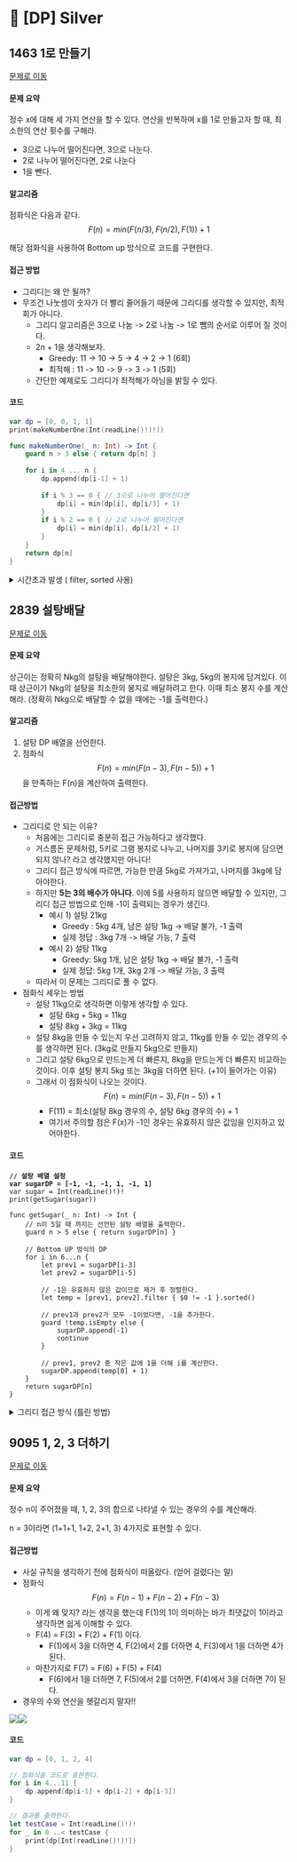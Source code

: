 # 🥈 \[DP] Silver

## 1463 1로 만들기

[문제로 이동](https://www.acmicpc.net/problem/1463)

#### 문제 요약

정수 x에 대해 세 가지 연산을 할 수 있다. 연산을 반복하며 x를 1로 만들고자 할 때, 최소한의 연산 횟수를 구해라.

* 3으로 나누어 떨어진다면, 3으로 나눈다.
* 2로 나누어 떨어진다면, 2로 나눈다
* 1을 뺀다.

#### 알고리즘

점화식은 다음과 같다.$$F(n) = min(F(n/3), F(n/2), F(1)) + 1$$

해당 점화식을 사용하여 Bottom up 방식으로 코드를 구현한다.

#### 접근 방법

* 그리디는 왜 안 될까?
* 무조건 나눗셈이 숫자가 더 빨리 줄어들기 때문에 그리디를 생각할 수 있지만, 최적회가 아니다.
  * 그리디 알고리즘은 3으로 나눔 -> 2로 나눔 -> 1로 뺌의 순서로 이루어 질 것이다.
  * 2n + 1을 생각해보자.
    * Greedy: 11 -> 10 -> 5 -> 4 -> 2 -> 1 (6회)
    * 최적해 : 11 -> 10 -> 9 -> 3 -> 1 (5회)
  * 간단한 예제로도 그리디가 최적해가 아님을 밝힐 수 있다.

#### 코드

```swift
var dp = [0, 0, 1, 1]
print(makeNumberOne(Int(readLine()!)!))

func makeNumberOne(_ n: Int) -> Int {
    guard n > 3 else { return dp[n] }
    
    for i in 4 ... n {
        dp.append(dp[i-1] + 1)
        
        if i % 3 == 0 { // 3으로 나누어 떨어진다면
            dp[i] = min(dp[i], dp[i/3] + 1)
        }
        if i % 2 == 0 { // 2로 나누어 떨어진다면
            dp[i] = min(dp[i], dp[i/2] + 1)
        }
    }
    return dp[n]
}


```

<details>

<summary>시간초과 발생 ( filter, sorted 사용) </summary>

```swift
var dp = [0, 0, 1, 1]
print(makeNumberOne(Int(readLine()!)!))

func makeNumberOne(_ n: Int) -> Int {
    guard n > 3 else { return dp[n] }
    
    for i in 4...n {
        var nexts = [Int](repeating: -1, count: 3)
        
        if i % 3 == 0 { nexts[0] = dp[i/3] }
        if i % 2 == 0 { nexts[1] = dp[i/2] }
        nexts[2] = dp[i-1]
        
        nexts = nexts.filter { $0 != -1 }
        
        dp.append(nexts.min()! + 1)
    }
    return dp[n]
}
```

</details>

## 2839 설탕배달

[문제로 이동](https://www.acmicpc.net/problem/2839)

#### 문제 요약

상근이는 정확히 Nkg의 설탕을 배달해야한다. 설탕은 3kg, 5kg의 봉지에 담겨있다. 이때 상근이가 Nkg의 설탕을 최소한의 봉지로 배달하려고 한다. 이때 최소 봉지 수를 계산해라. (정확히 Nkg으로 배달할 수 없을 때에는 -1를 출력한다.)

#### 알고리즘

1. 설탕 DP 배열을 선언한다.
2. 점화식 $$F(n) = min(F(n-3), F(n-5)) +1$$을 만족하는 F(n)을 계산하여 출력한다.

#### 접근방법

* 그리디로 안 되는 이유?
  * 처음에는 그리디로 충분히 접근 가능하다고 생각했다.
  * 거스름돈 문제처럼, 5키로 그램 봉지로 나누고, 나머지를 3키로 봉지에 담으면 되지 않나? 라고 생각했지만 아니다!
  * 그리디 접근 방식에 따르면, 가능한 만큼 5kg로 가져가고, 나머지를 3kg에 담아야한다.
  * 하지만 **5는 3의 배수가 아니다**. 이에 5를 사용하지 않으면 배달할 수 있지만, 그리디 접근 방법으로 인해 -1이 출력되는 경우가 생긴다.
    * 예시 1) 설탕 21kg
      * Greedy : 5kg 4개, 남은 설탕 1kg -> 배달 불가, -1 출력
      * 실제 정답 : 3kg 7개 -> 배달 가능, 7 출력
    * 예시 2) 설탕 11kg
      * Greedy: 5kg 1개, 남은 설탕 1kg -> 배달 불가, -1 출력
      * 실제 정답: 5kg 1개, 3kg 2개 -> 배달 가능, 3 출력
  * 따라서 이 문제는 그리디로 풀 수 없다.
* 점화식 세우는 방법
  * 설탕 11kg으로 생각하면 이렇게 생각할 수 있다.&#x20;
    * 설탕 6kg + 5kg = 11kg
    * 설탕 8kg + 3kg = 11kg&#x20;
  * 설탕 8kg을 만들 수 있는지 우선 고려하지 않고, 11kg를 만들 수 있는 경우의 수를 생각하면 된다. (3kg로 만들지 5kg으로 만들지)
  * 그리고 설탕 6kg으로 만드는게 더 빠른지, 8kg을 만드는게 더 빠른지 비교하는 것이다. 이후 설탕 봉지 5kg 또는 3kg을 더하면 된다. (+1이 들어가는 이유)
  * 그래서 이 점화식이 나오는 것이다. $$F(n) = min(F(n-3), F(n-5)) +1$$
    * F(11) = 최소(설탕 8kg 경우의 수, 설탕 6kg 경우의 수) + 1
    * 여기서 주의할 점은 F(x)가 -1인 경우는 유효하지 않은 값임을 인지하고 있어야한다.

#### 코드

<pre class="language-swift"><code class="lang-swift"><strong>// 설탕 배열 설정
</strong><strong>var sugarDP = [-1, -1, -1, 1, -1, 1]
</strong>var sugar = Int(readLine()!)!
print(getSugar(sugar))

func getSugar(_ n: Int) -> Int {
    // n이 5일 때 까지는 선언된 설탕 배열을 출력한다.
    guard n > 5 else { return sugarDP[n] }
    
    // Bottom UP 방식의 DP
    for i in 6...n {
        let prev1 = sugarDP[i-3]
        let prev2 = sugarDP[i-5]
        
        // -1은 유효하지 않은 값이므로 제거 후 정렬한다.
        let temp = [prev1, prev2].filter { $0 != -1 }.sorted()
        
        // prev1과 prev2가 모두 -1이었다면, -1을 추가한다.
        guard !temp.isEmpty else {
            sugarDP.append(-1)
            continue
        }
        
        // prev1, prev2 중 작은 값에 1을 더해 i를 계산한다.
        sugarDP.append(temp[0] + 1)
    }
    return sugarDP[n]
}
</code></pre>

<details>

<summary>그리디 접근 방식 (틀린 방법)</summary>

```swift
var sugar = Int(readLine()!)!
var result = 0

for x in [3, 5] {
    if sugar >= x {
        result += sugar / x
        sugar %= x
    }
}
print( sugar == 0 ? result : -1)
```

</details>



## 9095 1, 2, 3 더하기

[문제로 이동](https://www.acmicpc.net/problem/9095)

#### 문제 요약

정수 n이 주어졌을 때, 1, 2, 3의 합으로 나타낼 수 있는 경우의 수를 계산해라.

n = 3이라면 (1+1+1, 1+2, 2+1, 3) 4가지로 표현할 수 있다.



#### 접근방법

* 사실 규칙을 생각하기 전에 점화식이 떠올랐다. (얻어 걸렸다는 말)
* 점화식 $$F(n) = F(n-1) + F(n-2) + F(n-3)$$
  * 이게 왜 맞지? 라는 생각을 했는데 F(1)의 1이 의미하는 바가 최댓값이 1이라고 생각하면 쉽게 이해할 수 있다.
  * F(4) = F(3) + F(2) + F(1) 이다.
    * F(1)에서 3을 더하면 4, F(2)에서 2를 더하면 4, F(3)에서 1을 더하면 4가 된다.
  * 마찬가지로 F(7) = F(6) + F(5) + F(4)
    * F(6)에서 1을 더하면 7, F(5)에서 2를 더하면, F(4)에서 3을 더하면 7이 된다.
* 경우의 수와 연산을 헷갈리지 말자!!

![](<../../.gitbook/assets/image (3) (1).png>)![](<../../.gitbook/assets/image (1) (2).png>)

#### 코드

```swift
var dp = [0, 1, 2, 4]

// 점화식을 코드로 표현한다.
for i in 4...11 {
    dp.append(dp[i-1] + dp[i-2] + dp[i-3])
}

// 결과를 출력한다.
let testCase = Int(readLine()!)!
for _ in 0 ..< testCase {
    print(dp[Int(readLine()!)!])
}

```
